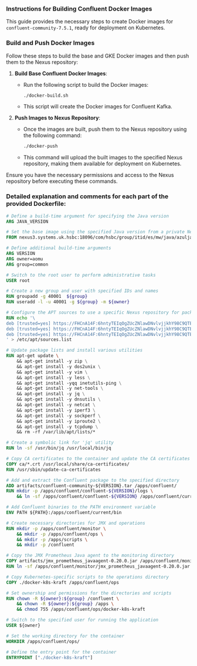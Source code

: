 ### Instructions for Building Confluent Docker Images

This guide provides the necessary steps to create Docker images for `confluent-community-7.5.1`, ready for deployment on Kubernetes.

### Build and Push Docker Images

Follow these steps to build the base and GKE Docker images and then push them to the Nexus repository:

1. **Build Base Confluent Docker  Images**:
   - Run the following script to build the Docker images:
     ```bash
     ./docker-build.sh
     ```
   - This script will create the Docker images for Confluent Kafka.

2. **Push Images to Nexus Repository**:
   - Once the images are built, push them to the Nexus repository using the following command:
     ```bash
     ./docker-push
     ```
   - This command will upload the built images to the specified Nexus repository, making them available for deployment on Kubernetes.

Ensure you have the necessary permissions and access to the Nexus repository before executing these commands.


### Detailed explanation and comments for each part of the provided Dockerfile:

```dockerfile
# Define a build-time argument for specifying the Java version
ARG JAVA_VERSION

# Set the base image using the specified Java version from a private Nexus repository
FROM nexus3.systems.uk.hsbc:18096/com/hsbc/group/itid/es/mw/java/azuljava-jdk-ubuntu-$JAVA_VERSION

# Define additional build-time arguments
ARG VERSION
ARG owner=aomu
ARG group=common

# Switch to the root user to perform administrative tasks
USER root

# Create a new group and user with specified IDs and names
RUN groupadd -g 40001  ${group}
RUN useradd -l -u 40001 -g ${group} -m ${owner}

# Configure the APT sources to use a specific Nexus repository for package installation
RUN echo '\
deb [trusted=yes] https://FHCnA14F:6hntyTEIqOgZUcZNlawDNvlvjjkhY98C9QTEDPw6qnD3@nexus3.systems.uk.hsbc:8081/nexus/repository/apt-proxy-ubuntu-n3p_q/ubuntu/ focal main universe \n\
deb [trusted=yes] https://FHCnA14F:6hntyTEIqOgZUcZNlawDNvlvjjkhY98C9QTEDPw6qnD3@nexus3.systems.uk.hsbc:8081/nexus/repository/apt-proxy-ubuntu-n3p_q/ubuntu/ focal-updates main universe \n\
deb [trusted=yes] https://FHCnA14F:6hntyTEIqOgZUcZNlawDNvlvjjkhY98C9QTEDPw6qnD3@nexus3.systems.uk.hsbc:8081/nexus/repository/apt-proxy-ubuntu-n3p_q/ubuntu/ focal-security main universe \n\
' > /etc/apt/sources.list

# Update package lists and install various utilities
RUN apt-get update \ 
    && apt-get install -y zip \
    && apt-get install -y dos2unix \
    && apt-get install -y vim \
    && apt-get install -y less \
    && apt-get install -yqq inetutils-ping \
    && apt-get install -y net-tools \
    && apt-get install -y jq \
    && apt-get install -y dnsutils \
    && apt-get install -y netcat \
    && apt-get install -y iperf3 \
    && apt-get install -y sockperf \
    && apt-get install -y iproute2 \
    && apt-get install -y tcpdump \
    && rm -rf /var/lib/apt/lists/*

# Create a symbolic link for 'jq' utility
RUN ln -sf /usr/bin/jq /usr/local/bin/jq

# Copy CA certificates to the container and update the CA certificates
COPY ca/*.crt /usr/local/share/ca-certificates/
RUN /usr/sbin/update-ca-certificates

# Add and extract the Confluent package to the specified directory
ADD artifacts/confluent-community-${VERSION}.tar /apps/confluent/
RUN mkdir -p /apps/confluent/confluent-${VERSION}/logs \
    && ln -sf /apps/confluent/confluent-${VERSION} /apps/confluent/current

# Add Confluent binaries to the PATH environment variable
ENV PATH ${PATH}:/apps/confluent/current/bin

# Create necessary directories for JMX and operations
RUN mkdir -p /apps/confluent/monitor \
    && mkdir -p /apps/confluent/ops \
    && mkdir -p /apps/scripts \
    && mkdir -p /confluent

# Copy the JMX Prometheus Java agent to the monitoring directory
COPY artifacts/jmx_prometheus_javaagent-0.20.0.jar /apps/confluent/monitor
RUN ln -sf /apps/confluent/monitor/jmx_prometheus_javaagent-0.20.0.jar /apps/confluent/monitor/jmx_prometheus_javaagent.jar

# Copy Kubernetes-specific scripts to the operations directory
COPY ./docker-k8s-kraft /apps/confluent/ops

# Set ownership and permissions for the directories and scripts
RUN chown -R ${owner}:${group} /confluent \
    && chown -R ${owner}:${group} /apps \
    && chmod 755 /apps/confluent/ops/docker-k8s-kraft 

# Switch to the specified user for running the application
USER ${owner}

# Set the working directory for the container
WORKDIR /apps/confluent/ops/

# Define the entry point for the container
ENTRYPOINT ["./docker-k8s-kraft"]
```
